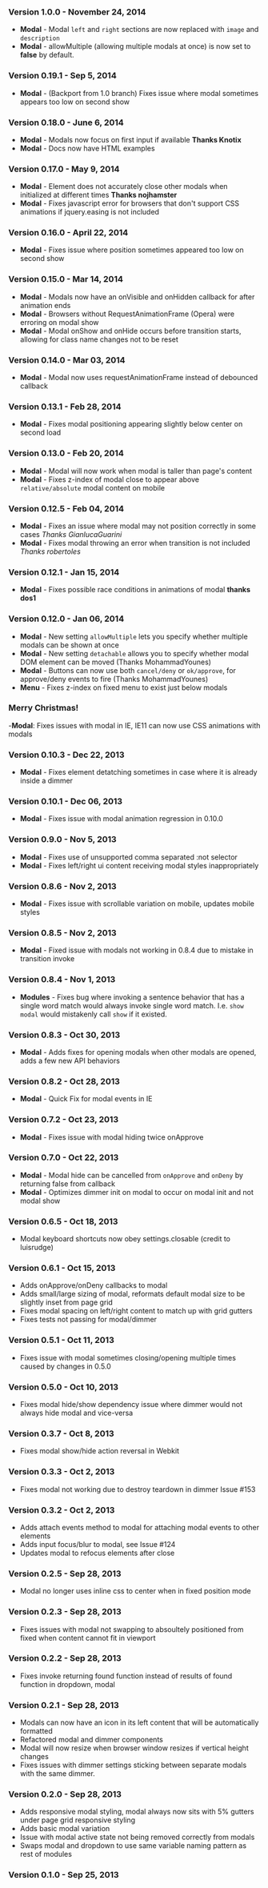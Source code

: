 ### Version 1.0.0 - November 24, 2014

- **Modal** - Modal ``left`` and ``right`` sections are now replaced with ``image`` and ``description``
- **Modal** - allowMultiple (allowing multiple modals at once) is now set to **false** by default.

### Version 0.19.1 - Sep 5, 2014

- **Modal** - (Backport from 1.0 branch) Fixes issue where modal sometimes appears too low on second show

### Version 0.18.0 - June 6, 2014

- **Modal** - Modals now focus on first input if available **Thanks Knotix**
- **Modal** - Docs now have HTML examples

### Version 0.17.0 - May 9, 2014

- **Modal** - Element does not accurately close other modals when initialized at different times **Thanks nojhamster**
- **Modal** - Fixes javascript error for browsers that don't support CSS animations if jquery.easing is not included

### Version 0.16.0 - April 22, 2014

- **Modal** - Fixes issue where position sometimes appeared too low on second show

### Version 0.15.0 - Mar 14, 2014

- **Modal** - Modals now have an onVisible and onHidden callback for after animation ends
- **Modal** - Browsers without RequestAnimationFrame (Opera) were erroring on modal show
- **Modal** - Modal onShow and onHide occurs before transition starts, allowing for class name changes not to be reset

### Version 0.14.0 - Mar 03, 2014

- **Modal** - Modal now uses requestAnimationFrame instead of debounced callback

### Version 0.13.1 - Feb 28, 2014

- **Modal** - Fixes modal positioning appearing slightly below center on second load

### Version 0.13.0 - Feb 20, 2014

- **Modal** - Modal will now work when modal is taller than page's content
- **Modal** - Fixes z-index of modal close to appear above ``relative/absolute`` modal content on mobile

### Version 0.12.5 - Feb 04, 2014

- **Modal** - Fixes an issue where modal may not position correctly in some cases *Thanks GianlucaGuarini*
- **Modal** - Fixes modal throwing an error when transition is not included *Thanks robertoles*

### Version 0.12.1 - Jan 15, 2014

- **Modal** - Fixes possible race conditions in animations of modal **thanks dos1**

### Version 0.12.0 - Jan 06, 2014

- **Modal** - New setting ``allowMultiple`` lets you specify whether multiple modals can be shown at once
- **Modal** - New setting ``detachable`` allows you to specify whether modal DOM element can be moved (Thanks MohammadYounes)
- **Modal** - Buttons can now use both ``cancel/deny`` or ``ok/approve``, for approve/deny events to fire (Thanks MohammadYounes)
- **Menu** - Fixes z-index on fixed menu to exist just below modals

### Merry Christmas!

-**Modal**: Fixes issues with modal in IE, IE11 can now use CSS animations with modals

### Version 0.10.3 - Dec 22, 2013

- **Modal** - Fixes element detatching sometimes in case where it is already inside a dimmer

### Version 0.10.1 - Dec 06, 2013

- **Modal** - Fixes issue with modal animation regression in 0.10.0

### Version 0.9.0 - Nov 5, 2013

- **Modal** - Fixes use of unsupported comma separated :not selector
- **Modal** - Fixes left/right ui content receiving modal styles inappropriately

### Version 0.8.6 - Nov 2, 2013

- **Modal** - Fixes issue with scrollable variation on mobile, updates mobile styles

### Version 0.8.5 - Nov 2, 2013

- **Modal** - Fixed issue with modals not working in 0.8.4 due to mistake in transition invoke

### Version 0.8.4 - Nov 1, 2013

- **Modules** - Fixes bug where invoking a sentence behavior that has a single word match would always invoke single word match. I.e. ``show modal`` would mistakenly call ``show`` if it existed.

### Version 0.8.3 - Oct 30, 2013

- **Modal** - Adds fixes for opening modals when other modals are opened, adds a few new API behaviors

### Version 0.8.2 - Oct 28, 2013

- **Modal** - Quick Fix for modal events in IE

### Version 0.7.2 - Oct 23, 2013

- **Modal** - Fixes issue with modal hiding twice onApprove

### Version 0.7.0 - Oct 22, 2013

- **Modal** - Modal hide can be cancelled from ``onApprove`` and ``onDeny`` by returning false from callback
- **Modal** - Optimizes dimmer init on modal to occur on modal init and not modal show

### Version 0.6.5 - Oct 18, 2013

- Modal keyboard shortcuts now obey settings.closable (credit to luisrudge)

### Version 0.6.1 - Oct 15, 2013

- Adds onApprove/onDeny callbacks to modal
- Adds small/large sizing of modal, reformats default modal size to be slightly inset from page grid
- Fixes modal spacing on left/right content to match up with grid gutters
- Fixes tests not passing for modal/dimmer

### Version 0.5.1 - Oct 11, 2013

- Fixes issue with modal sometimes closing/opening multiple times caused by changes in 0.5.0

### Version 0.5.0 - Oct 10, 2013

- Fixes modal hide/show dependency issue where dimmer would not always hide modal and vice-versa

### Version 0.3.7 - Oct 8, 2013

- Fixes modal show/hide action reversal in Webkit

### Version 0.3.3 - Oct 2, 2013

- Fixes modal not working due to destroy teardown in dimmer Issue #153

### Version 0.3.2 - Oct 2, 2013

- Adds attach events method to modal for attaching modal events to other elements
- Adds input focus/blur to modal, see Issue #124
- Updates modal to refocus elements after close

### Version 0.2.5 - Sep 28, 2013

- Modal no longer uses inline css to center when in fixed position mode

### Version 0.2.3 - Sep 28, 2013

- Fixes issues with modal not swapping to absoultely positioned from fixed when content cannot fit in viewport

### Version 0.2.2 - Sep 28, 2013

- Fixes invoke returning found function instead of results of found function in dropdown, modal

### Version 0.2.1 - Sep 28, 2013

- Modals can now have an icon in its left content that will be automatically formatted
- Refactored modal and dimmer components
- Modal will now resize when browser window resizes if vertical height changes
- Fixes issues with dimmer settings sticking between separate modals with the same dimmer.

### Version 0.2.0 - Sep 28, 2013

- Adds responsive modal styling, modal always now sits with 5% gutters under page grid responsive styling
- Adds basic modal variation
- Issue with modal active state not being removed correctly from modals
- Swaps modal and dropdown to use same variable naming pattern as rest of modules

### Version 0.1.0 - Sep 25, 2013